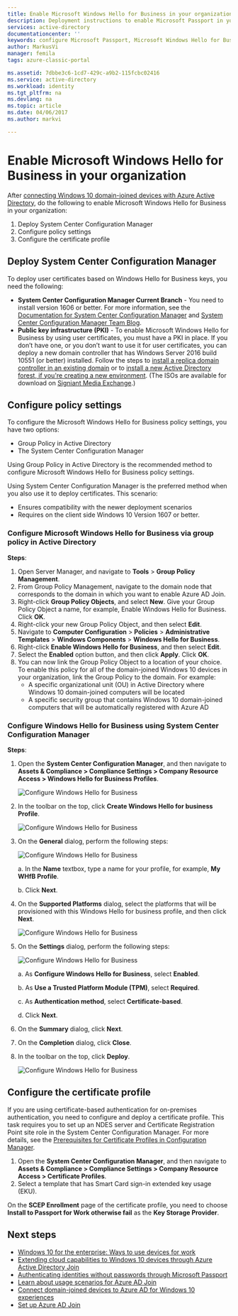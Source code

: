 ```yaml
---
title: Enable Microsoft Windows Hello for Business in your organization | Microsoft Docs
description: Deployment instructions to enable Microsoft Passport in your organization.
services: active-directory
documentationcenter: ''
keywords: configure Microsoft Passport, Microsoft Windows Hello for Business deployment
author: MarkusVi
manager: femila
tags: azure-classic-portal

ms.assetid: 7dbbe3c6-1cd7-429c-a9b2-115fcbc02416
ms.service: active-directory
ms.workload: identity
ms.tgt_pltfrm: na
ms.devlang: na
ms.topic: article
ms.date: 04/06/2017
ms.author: markvi

---
```

# Enable Microsoft Windows Hello for Business in your organization
After [connecting Windows 10 domain-joined devices with Azure Active Directory](active-directory-azureadjoin-devices-group-policy.md), do the following to enable Microsoft Windows Hello for Business in your organization:

1. Deploy System Center Configuration Manager  
2. Configure policy settings
3. Configure the certificate profile  

## Deploy System Center Configuration Manager
To deploy user certificates based on Windows Hello for Business keys, you need the following:

* **System Center Configuration Manager Current Branch** - You need to install version 1606 or better. For more information, see the [Documentation for System Center Configuration Manager](https://technet.microsoft.com/library/mt346023.aspx) and [System Center Configuration Manager Team Blog](http://blogs.technet.com/b/configmgrteam/archive/2015/09/23/now-available-update-for-system-center-config-manager-tp3.aspx).
* **Public key infrastructure (PKI)** - To enable Microsoft Windows Hello for Business by using user certificates, you must have a PKI in place. If you don’t have one, or you don’t want to use it for user certificates, you can deploy a new domain controller that has Windows Server 2016 build 10551 (or better) installed. Follow the steps to [install a replica domain controller in an existing domain](https://technet.microsoft.com/library/jj574134.aspx) or to [install a new Active Directory forest, if you're creating a new environment](https://technet.microsoft.com/library/jj574166). (The ISOs are available for download on [Signiant Media Exchange](https://datatransfer.microsoft.com/signiant_media_exchange/spring/main?sdkAccessible=true).)

## Configure policy settings
To configure the Microsoft Windows Hello for Business policy settings, you have two options:

* Group Policy in Active Directory 
* The System Center Configuration Manager 

Using Group Policy in Active Directory is the recommended method to configure Microsoft Windows Hello for Business policy settings. 

Using System Center Configuration Manager is the preferred method when you also use it to deploy certificates. 
This scenario:

* Ensures compatibility with the newer deployment scenarios
* Requires on the client side Windows 10 Version 1607 or better.

### Configure Microsoft Windows Hello for Business via group policy in Active Directory
**Steps**:

1. Open Server Manager, and navigate to **Tools** > **Group Policy Management**.
2. From Group Policy Management, navigate to the domain node that corresponds to the domain in which you want to enable Azure AD Join.
3. Right-click **Group Policy Objects**, and select **New**. Give your Group Policy Object a name, for example, Enable Windows Hello for Business. Click **OK**.
4. Right-click your new Group Policy Object, and then select **Edit**.
5. Navigate to **Computer Configuration** > **Policies** > **Administrative Templates** > **Windows Components** > **Windows Hello for Business**.
6. Right-click **Enable Windows Hello for Business**, and then select **Edit**.
7. Select the **Enabled** option button, and then click **Apply**. Click **OK**.
8. You can now link the Group Policy Object to a location of your choice. To enable this policy for all of the domain-joined Windows 10 devices in your organization, link the Group Policy to the domain. For example:
   * A specific organizational unit (OU) in Active Directory where Windows 10 domain-joined computers will be located
   * A specific security group that contains Windows 10 domain-joined computers that will be automatically registered with Azure AD

### Configure Windows Hello for Business using System Center Configuration Manager
**Steps**:

1. Open the **System Center Configuration Manager**, and then navigate to **Assets & Compliance > Compliance Settings > Company Resource Access > Windows Hello for Business Profiles**.
   
    ![Configure Windows Hello for Business](./media/active-directory-azureadjoin-passport-deployment/01.png)
2. In the toolbar on the top, click **Create Windows Hello for business Profile**.
   
    ![Configure Windows Hello for Business](./media/active-directory-azureadjoin-passport-deployment/02.png)
3. On the **General** dialog, perform the following steps:
   
    ![Configure Windows Hello for Business](./media/active-directory-azureadjoin-passport-deployment/03.png)
   
    a. In the **Name** textbox, type a name for your profile, for example, **My WHfB Profile**.
   
    b. Click **Next**.
4. On the **Supported Platforms** dialog, select the platforms that will be provisioned with this Windows Hello for business profile, and then click **Next**.
   
    ![Configure Windows Hello for Business](./media/active-directory-azureadjoin-passport-deployment/04.png)
5. On the **Settings** dialog, perform the following steps:
   
    ![Configure Windows Hello for Business](./media/active-directory-azureadjoin-passport-deployment/05.png)
   
    a. As **Configure Windows Hello for Business**, select **Enabled**.
   
    b. As **Use a Trusted Platform Module (TPM)**, select **Required**. 
   
    c. As **Authentication method**, select **Certificate-based**.
   
    d. Click **Next**.
6. On the **Summary** dialog, click **Next**.
7. On the **Completion** dialog, click **Close**.
8. In the toolbar on the top, click **Deploy**.
   
    ![Configure Windows Hello for Business](./media/active-directory-azureadjoin-passport-deployment/06.png)

## Configure the certificate profile
If you are using certificate-based authentication for on-premises authentication, you need to configure and deploy a certificate profile. This task requires you to set up an NDES server and Certificate Registration Point site role in the System Center Configuration Manager. For more details, see the [Prerequisites for Certificate Profiles in Configuration Manager](https://technet.microsoft.com/library/dn261205.aspx).

1. Open the **System Center Configuration Manager**, and then navigate to **Assets & Compliance > Compliance Settings > Company Resource Access > Certificate Profiles**.
2. Select a template that has Smart Card sign-in extended key usage (EKU).

On the **SCEP Enrollment** page of the certificate profile, you need to choose **Install to Passport for Work otherwise fail** as the **Key Storage Provider**.

## Next steps
* [Windows 10 for the enterprise: Ways to use devices for work](active-directory-azureadjoin-windows10-devices-overview.md)
* [Extending cloud capabilities to Windows 10 devices through Azure Active Directory Join](active-directory-azureadjoin-user-upgrade.md)
* [Authenticating identities without passwords through Microsoft Passport](active-directory-azureadjoin-passport.md)
* [Learn about usage scenarios for Azure AD Join](active-directory-azureadjoin-deployment-aadjoindirect.md)
* [Connect domain-joined devices to Azure AD for Windows 10 experiences](active-directory-azureadjoin-devices-group-policy.md)
* [Set up Azure AD Join](active-directory-azureadjoin-setup.md)

